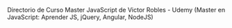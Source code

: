 Directorio de Curso Master JavaScript de Victor Robles -  Udemy (Master en JavaScript: Aprender JS, jQuery, Angular, NodeJS)

